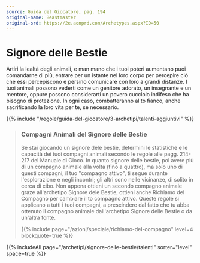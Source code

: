 ```yaml
---
source: Guida del Giocatore, pag. 194
original-name: Beastmaster
original-srd: https://2e.aonprd.com/Archetypes.aspx?ID=50
---
```


# Signore delle Bestie

Artiri la lealtà degli animali, e man mano che i tuoi poteri aumentano puoi
comandarne di più, entrare per un istante nel loro corpo per percepire ciò che
essi percepiscono e persino comunicare con loro a grandi distanze. I tuoi
animali possono vederti come un genitore adorato, un insegnante e un mentore,
oppure possono considerarti un povero cucciolo indifeso che ha bisogno di
protezione. In ogni caso, combatteranno al to fianco, anche sacrificando la loro
vita per te, se necessario.

{{% include "/regole/guida-del-giocatore/3-archetipi/talenti-aggiuntivi" %}}

> ### Compagni Animali del Signore delle Bestie
>
> Se stai giocando un signore dele bestie, determini le statistiche e le
> capacità dei tuoi compagni animali secondo le regole alle pagg. 214-217 del
> Manuale di Gioco. In quanto signore delle bestie, poi avere più di un compagno
> animale alla volta (fino a quattro), ma solo uno di questi compagni, il tuo
> "compagno attivo", ti segue durante l'esplorazione e negli incontri; gli altri
> sono nelle vicinanze, di solito in cerca di cibo. Non appena ottieni un
> secondo compagno animale graze all'archetipo Signore dele Bestie, ottieni
> anche Richiamo del Compagno per cambiare il to compagno attivo. Queste regole
> si applicano a tutti i tuoi compagni, a prescindere dal fatto che tu abba
> ottenuto il compagno animale dall'archetipo Signore delle Bestie o da un'altra
> fonte.
>
> {{% include page="/azioni/speciale/richiamo-del-compagno" level=4 blockquote=true %}}

{{% includeAll page="/archetipi/signore-delle-bestie/talenti" sorter="level" space=true %}}
